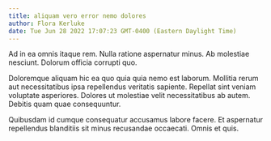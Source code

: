 ```yaml
---
title: aliquam vero error nemo dolores
author: Flora Kerluke
date: Tue Jun 28 2022 17:07:23 GMT-0400 (Eastern Daylight Time)
---
```

Ad in ea omnis itaque rem. Nulla ratione aspernatur minus. Ab molestiae nesciunt. Dolorum officia corrupti quo.

 Doloremque aliquam hic ea quo quia quia nemo est laborum. Mollitia rerum aut necessitatibus ipsa repellendus veritatis sapiente. Repellat sint veniam voluptate asperiores. Dolores ut molestiae velit necessitatibus ab autem. Debitis quam quae consequuntur.

 Quibusdam id cumque consequatur accusamus labore facere. Et aspernatur repellendus blanditiis sit minus recusandae occaecati. Omnis et quis.